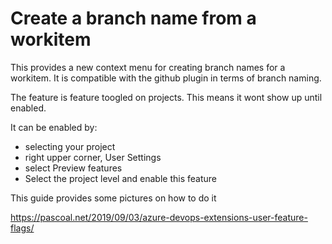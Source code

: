 # Create a branch name from a workitem

This provides a new context menu for creating branch names for a workitem. It is compatible with the github plugin in terms of branch naming.


The feature is feature toogled on projects. This means it wont show up until enabled.

It can be enabled by:
* selecting your project
* right upper corner, User Settings
* select Preview features
* Select the project level and enable this feature

This guide provides some pictures on how to do it

https://pascoal.net/2019/09/03/azure-devops-extensions-user-feature-flags/